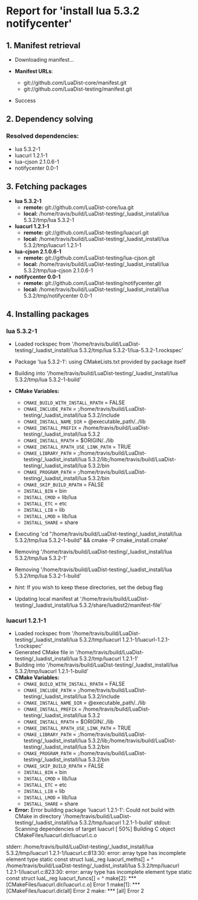 # Report for 'install lua 5.3.2 notifycenter'


## 1. Manifest retrieval

- Downloading manifest...

- **Manifest URLs**:
    - git://github.com/LuaDist-core/manifest.git
    - git://github.com/LuaDist-testing/manifest.git
- Success

## 2. Dependency solving


### Resolved dependencies:
- lua 5.3.2-1
- luacurl 1.2.1-1
- lua-cjson 2.1.0.6-1
- notifycenter 0.0-1

## 3. Fetching packages

- **lua 5.3.2-1**
    - **remote:** git://github.com/LuaDist-core/lua.git
    - **local:** /home/travis/build/LuaDist-testing/_luadist_install/lua 5.3.2/tmp/lua 5.3.2-1
- **luacurl 1.2.1-1**
    - **remote:** git://github.com/LuaDist-testing/luacurl.git
    - **local:** /home/travis/build/LuaDist-testing/_luadist_install/lua 5.3.2/tmp/luacurl 1.2.1-1
- **lua-cjson 2.1.0.6-1**
    - **remote:** git://github.com/LuaDist-testing/lua-cjson.git
    - **local:** /home/travis/build/LuaDist-testing/_luadist_install/lua 5.3.2/tmp/lua-cjson 2.1.0.6-1
- **notifycenter 0.0-1**
    - **remote:** git://github.com/LuaDist-testing/notifycenter.git
    - **local:** /home/travis/build/LuaDist-testing/_luadist_install/lua 5.3.2/tmp/notifycenter 0.0-1

## 4. Installing packages


### lua 5.3.2-1
- Loaded rockspec from '/home/travis/build/LuaDist-testing/_luadist_install/lua 5.3.2/tmp/lua 5.3.2-1/lua-5.3.2-1.rockspec'
- Package 'lua 5.3.2-1': using CMakeLists.txt provided by package itself
- Building into '/home/travis/build/LuaDist-testing/_luadist_install/lua 5.3.2/tmp/lua 5.3.2-1-build'
- **CMake Variables:**
    - `CMAKE_BUILD_WITH_INSTALL_RPATH` = FALSE
    - `CMAKE_INCLUDE_PATH` = ;/home/travis/build/LuaDist-testing/_luadist_install/lua 5.3.2/include
    - `CMAKE_INSTALL_NAME_DIR` = @executable_path/../lib
    - `CMAKE_INSTALL_PREFIX` = /home/travis/build/LuaDist-testing/_luadist_install/lua 5.3.2
    - `CMAKE_INSTALL_RPATH` = $ORIGIN/../lib
    - `CMAKE_INSTALL_RPATH_USE_LINK_PATH` = TRUE
    - `CMAKE_LIBRARY_PATH` = ;/home/travis/build/LuaDist-testing/_luadist_install/lua 5.3.2/lib;/home/travis/build/LuaDist-testing/_luadist_install/lua 5.3.2/bin
    - `CMAKE_PROGRAM_PATH` = ;/home/travis/build/LuaDist-testing/_luadist_install/lua 5.3.2/bin
    - `CMAKE_SKIP_BUILD_RPATH` = FALSE
    - `INSTALL_BIN` = bin
    - `INSTALL_CMOD` = lib/lua
    - `INSTALL_ETC` = etc
    - `INSTALL_LIB` = lib
    - `INSTALL_LMOD` = lib/lua
    - `INSTALL_SHARE` = share
- Executing 'cd "/home/travis/build/LuaDist-testing/_luadist_install/lua 5.3.2/tmp/lua 5.3.2-1-build" && cmake -P cmake_install.cmake'
- Removing '/home/travis/build/LuaDist-testing/_luadist_install/lua 5.3.2/tmp/lua 5.3.2-1'
- Removing '/home/travis/build/LuaDist-testing/_luadist_install/lua 5.3.2/tmp/lua 5.3.2-1-build'

- *hint:* If you wish to keep these directories, set the debug flag
- Updating local manifest at '/home/travis/build/LuaDist-testing/_luadist_install/lua 5.3.2/share/luadist2/manifest-file'

### luacurl 1.2.1-1
- Loaded rockspec from '/home/travis/build/LuaDist-testing/_luadist_install/lua 5.3.2/tmp/luacurl 1.2.1-1/luacurl-1.2.1-1.rockspec'
- Generated CMake file in '/home/travis/build/LuaDist-testing/_luadist_install/lua 5.3.2/tmp/luacurl 1.2.1-1'
- Building into '/home/travis/build/LuaDist-testing/_luadist_install/lua 5.3.2/tmp/luacurl 1.2.1-1-build'
- **CMake Variables:**
    - `CMAKE_BUILD_WITH_INSTALL_RPATH` = FALSE
    - `CMAKE_INCLUDE_PATH` = ;/home/travis/build/LuaDist-testing/_luadist_install/lua 5.3.2/include
    - `CMAKE_INSTALL_NAME_DIR` = @executable_path/../lib
    - `CMAKE_INSTALL_PREFIX` = /home/travis/build/LuaDist-testing/_luadist_install/lua 5.3.2
    - `CMAKE_INSTALL_RPATH` = $ORIGIN/../lib
    - `CMAKE_INSTALL_RPATH_USE_LINK_PATH` = TRUE
    - `CMAKE_LIBRARY_PATH` = ;/home/travis/build/LuaDist-testing/_luadist_install/lua 5.3.2/lib;/home/travis/build/LuaDist-testing/_luadist_install/lua 5.3.2/bin
    - `CMAKE_PROGRAM_PATH` = ;/home/travis/build/LuaDist-testing/_luadist_install/lua 5.3.2/bin
    - `CMAKE_SKIP_BUILD_RPATH` = FALSE
    - `INSTALL_BIN` = bin
    - `INSTALL_CMOD` = lib/lua
    - `INSTALL_ETC` = etc
    - `INSTALL_LIB` = lib
    - `INSTALL_LMOD` = lib/lua
    - `INSTALL_SHARE` = share
- **Error:** Error building package 'luacurl 1.2.1-1': Could not build with CMake in directory '/home/travis/build/LuaDist-testing/_luadist_install/lua 5.3.2/tmp/luacurl 1.2.1-1-build'
stdout:
Scanning dependencies of target luacurl
[ 50%] Building C object CMakeFiles/luacurl.dir/luacurl.c.o

stderr:
/home/travis/build/LuaDist-testing/_luadist_install/lua 5.3.2/tmp/luacurl 1.2.1-1/luacurl.c:813:30: error: array type has incomplete element type
 static const struct luaL_reg luacurl_meths[] =
                              ^
/home/travis/build/LuaDist-testing/_luadist_install/lua 5.3.2/tmp/luacurl 1.2.1-1/luacurl.c:823:30: error: array type has incomplete element type
 static const struct luaL_reg luacurl_funcs[] =
                              ^
make[2]: *** [CMakeFiles/luacurl.dir/luacurl.c.o] Error 1
make[1]: *** [CMakeFiles/luacurl.dir/all] Error 2
make: *** [all] Error 2

